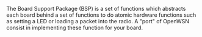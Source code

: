 The Board Support Package (BSP) is a set of functions which abstracts each board behind a set of functions to do atomic hardware functions such as setting a LED or loading a packet into the radio.
A "port" of OpenWSN consist in implementing these function for your board.